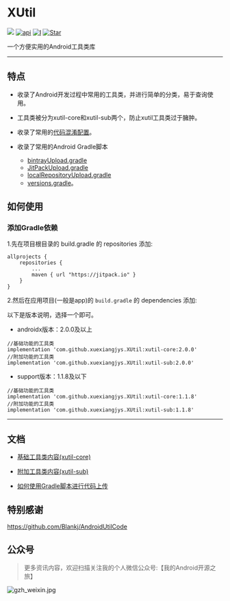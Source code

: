 # XUtil

[![](https://jitpack.io/v/xuexiangjys/XUtil.svg)](https://jitpack.io/#xuexiangjys/XUtil)
[![api][apisvg]][api]
[![I](https://img.shields.io/github/issues/xuexiangjys/XUtil.svg)](https://github.com/xuexiangjys/XUtil/issues)
[![Star](https://img.shields.io/github/stars/xuexiangjys/XUtil.svg)](https://github.com/xuexiangjys/XUtil)

一个方便实用的Android工具类库

------------------------------------

## 特点

* 收录了Android开发过程中常用的工具类，并进行简单的分类，易于查询使用。

* 工具类被分为xutil-core和xutil-sub两个，防止xutil工具类过于臃肿。

* 收录了常用的[代码混淆配置](https://raw.githubusercontent.com/xuexiangjys/XUtil/master/xutil-core/base-proguard-rules.pro)。

* 收录了常用的Android Gradle脚本
	* [bintrayUpload.gradle](https://raw.githubusercontent.com/xuexiangjys/XUtil/master/bintrayUpload.gradle)
	* [JitPackUpload.gradle](https://raw.githubusercontent.com/xuexiangjys/XUtil/master/JitPackUpload.gradle)
	* [localRepositoryUpload.gradle](https://raw.githubusercontent.com/xuexiangjys/XUtil/master/localRepositoryUpload.gradle)
	* [versions.gradle](https://raw.githubusercontent.com/xuexiangjys/XUtil/master/versions.gradle)。

## 如何使用

### 添加Gradle依赖

1.先在项目根目录的 build.gradle 的 repositories 添加:
```
allprojects {
    repositories {
        ...
        maven { url "https://jitpack.io" }
    }
}
```

2.然后在应用项目(一般是app)的 `build.gradle` 的 dependencies 添加:

以下是版本说明，选择一个即可。

* androidx版本：2.0.0及以上


```
//基础功能的工具类
implementation 'com.github.xuexiangjys.XUtil:xutil-core:2.0.0'
//附加功能的工具类
implementation 'com.github.xuexiangjys.XUtil:xutil-sub:2.0.0'
```

* support版本：1.1.8及以下

```
//基础功能的工具类
implementation 'com.github.xuexiangjys.XUtil:xutil-core:1.1.8'
//附加功能的工具类
implementation 'com.github.xuexiangjys.XUtil:xutil-sub:1.1.8'
```

------------------------------------

## 文档

* [基础工具类内容(xutil-core)](https://github.com/xuexiangjys/XUtil/blob/master/xutil-core/README.md)

* [附加工具类内容(xutil-sub)](https://github.com/xuexiangjys/XUtil/blob/master/xutil-sub/README.md)

* [如何使用Gradle脚本进行代码上传](https://github.com/xuexiangjys/XUtil/blob/master/README_UPLOAD.md)

## 特别感谢

https://github.com/Blankj/AndroidUtilCode

## 公众号

> 更多资讯内容，欢迎扫描关注我的个人微信公众号:【我的Android开源之旅】

![gzh_weixin.jpg](https://img.rruu.net/image/5f871cfff3194)

[apisvg]: https://img.shields.io/badge/API-14+-brightgreen.svg
[api]: https://android-arsenal.com/api?level=14
